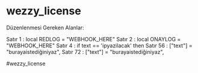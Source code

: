# wezzy_license


Düzenlenmesi Gereken Alanlar:

Satır 1   : local REDLOG = "WEBHOOK_HERE"
Satır 2   : local ONAYLOG = "WEBHOOK_HERE"
Satır 4   : if text == 'ipyazilacak' then
Satır 56  : ["text"] = "burayaistediğiniyaz",
Satır 72  : ["text"] = "burayaistediğiniyaz",




#wezzy_license

















































